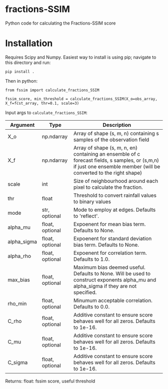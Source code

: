 # fractions-SSIM
Python code for calculating the Fractions-SSIM score

# Installation

Requires Scipy and Numpy. Easiest way to install is using pip; navigate to this directory and run:

`pip install .`

Then in python:

```
from fssim import calculate_fractions_SSIM

fssim_score, min_threshold = calculate_fractions_SSIM(X_o=obs_array, X_f=fcst_array, thr=0.1, scale=3)
```


Input args to `calculate_fractions_SSIM`:

| Argument       | Type | Description |
| ----------- | ----------- |----------- |
| X_o      | np.ndarray      | Array of shape (s, m, n) containing s samples of the observation field       |
| X_f   | np.ndarray         |Array of shape (s, m, n, en) containing an ensemble of c forecast fields, s samples, or (s,m,n) if just one ensemble member (will be converted to the right shape)        |
| scale | int | Size of neighbourhood around each pixel to calculate the fraction.
| thr | float | Threshold to convert rainfall values to binary values
| mode | str, optional | Mode to employ at edges. Defaults to 'reflect'.
| alpha_mu | float, optional | Expoenent for mean bias term. Defaults to None.
| alpha_sigma | float, optional | Expoenent for standard deviation bias term. Defaults to None.
| alpha_rho | float, optional | Expoenent for correlation term. Defaults to 1.0.
| max_bias | float, optional | Maximum bias deemed useful. Defaults to None. Will be used to construct exponents alpha_mu and alpha_sigma if they are not specified.
| rho_min | float, optional | Minumum acceptable correlation. Defaults to 0.0.
| C_rho |float, optional | Additive constant to ensure score behaves well for all zeros. Defaults to 1e-16.
| C_mu | float, optional | Additive constant to ensure score behaves well for all zeros. Defaults to 1e-16.
| C_sigma | float, optional| Additive constant to ensure score behaves well for all zeros. Defaults to 1e-16.

Returns:
    float: fssim score, useful threshold
    